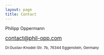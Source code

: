 ```yaml
---
layout: page
title: Contact
---
```


Philipp Oppermann

<big>contact@phil-opp.com</big>

<small>Dr.Gustav-Knodel-Str. 7b, 76344 Eggenstein,  Germany</small>
